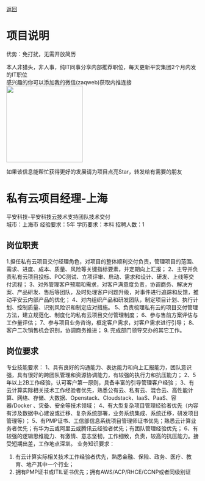 [返回](../../)

# 项目说明

优势：免打扰，无需开放简历

本人非猎头，非人事，纯IT同事分享内部推荐职位，每天更新平安集团2个月内发的IT职位  
感兴趣的你可以添加我的微信(zaqweb)获取内推连接  
<img src="https://github.com/zaqweb/PA-IT-JOBS/blob/master/WechatICode.jpeg"  height="200" width="200">

如果该信息能帮忙获得更好的发展请为项目点亮Star，转发给有需要的朋友

# 私有云项目经理-上海
平安科技-平安科技云技术支持团队技术交付  
城市：上海市 经验要求：5年 学历要求：本科  招聘人数：1

## 岗位职责
1.担任私有云项目交付经理角色，对项目的整体顺利交付负责，管理项目的范围、需求、进度、成本、质量、风险等关键指标要素，并定期向上汇报；
2、主导并负责私有云项目投标、POC测试、立项评审、启动、需求和设计、研发、上线等交付流程；
3、对外管理客户预期和需求，对客户满意度负责，协调商务、解决方案、产品研发、售后等团队，及时处理客户问题升级，对事件进行追踪和反馈，推动平安云内部产品的优化；
4、对内组织产品和研发团队，制定项目计划、执行计划、控制质量、识别风险识和制定应对措施。
5、负责梳理私有云的项目交付管理方法，建立规范化、制度化的私有云项目交付管理制度；
6、参与售前方案评估与工作量评估；
7、参与项目业务咨询，框定客户需求，对客户需求进行引导；
8、客户二次销售机会识别，协调商务推进；
9. 完成部门领导交办的其它工作。

## 岗位要求
专业技能要求：
1、具有良好的沟通能力、表达能力和向上汇报能力，团队意识强，具有很好的跨团队管理和资源协调能力，有较强的执行力和抗压能力；
2、5年以上2B工作经验，认可客户第一原则，具备丰富的引导管理客户经验；
3、有云计算实际相关技术工作经验者优先，熟悉公有云、私有云、混合云、高性能计算、网络、存储、大数据、Openstack、Cloudstack、IaaS、PaaS、容器/Docker 、灾备、安全等技术领域；
4、有大型复杂项目管理经验者优先（内容有涉及数据中心建设或迁移、复杂系统部署，业务系统集成、系统迁移，研发项目管理等）；
5、有PMP证书、工信部信息系统项目管理师证书优先；熟悉云计算业务者优先；有华为云或阿里云或腾讯云经验者优先；有团队管理经验优先； 
6、有较强的逻辑思维能力、有激情、意志坚韧，工作细致，负责，较高的抗压能力。接受短期出差，工作地点深圳。
业务知识要求：
1. 有云计算实际相关技术工作经验者优先，熟悉金融、保险、政务、医疗、教育、地产其中一个行业；
2. 拥有PMP证书或ITIL证书优先；拥有AWS/ACP/RHCE/CCNP或者同级别证




